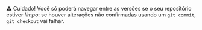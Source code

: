 :warning: Cuidado! Você só poderá navegar entre as versões se o seu repositório estiver _limpo_: se houver alterações não confirmadas usando um `git commit`, `git checkout` vai falhar.  
